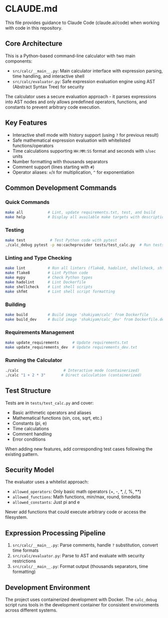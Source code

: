 # CLAUDE.md

This file provides guidance to Claude Code (claude.ai/code) when working with code in this repository.

## Core Architecture

This is a Python-based command-line calculator with two main components:

- `src/calc/__main__.py`: Main calculator interface with expression parsing, time handling, and interactive shell
- `src/calc/evaluator.py`: Safe expression evaluation engine using AST (Abstract Syntax Tree) for security

The calculator uses a secure evaluation approach - it parses expressions into AST nodes and only allows predefined operators, functions, and constants to prevent arbitrary code execution.

## Key Features

- Interactive shell mode with history support (using `?` for previous result)
- Safe mathematical expression evaluation with whitelisted functions/operators
- Time calculations supporting `HH:MM:SS` format and seconds with `s`/`sec` units
- Number formatting with thousands separators
- Comment support (lines starting with `#`)
- Operator aliases: `x`/`X` for multiplication, `^` for exponentiation

## Common Development Commands

### Quick Commands

```bash
make all           # Lint, update requirements.txt, test, and build
make help          # Display all available make targets with descriptions
```

### Testing

```bash
make test           # Test Python code with pytest
./calc_debug pytest -p no:cacheprovider tests/test_calc.py  # Run tests directly
```

### Linting and Type Checking

```bash
make lint          # Run all linters (flake8, hadolint, shellcheck, shfmt)
make flake8        # Lint Python code
make mypy          # Check Python types
make hadolint      # Lint Dockerfile
make shellcheck    # Lint shell scripts
make shfmt         # Lint shell script formatting
```

### Building

```bash
make build         # Build image 'shakiyam/calc' from Dockerfile
make build_dev     # Build image 'shakiyam/calc_dev' from Dockerfile.dev
```

### Requirements Management

```bash
make update_requirements      # Update requirements.txt
make update_requirements_dev  # Update requirements_dev.txt
```

### Running the Calculator

```bash
./calc                    # Interactive mode (containerized)
./calc "1 + 2 * 3"       # Direct calculation (containerized)
```

## Test Structure

Tests are in `tests/test_calc.py` and cover:

- Basic arithmetic operators and aliases
- Mathematical functions (sin, cos, sqrt, etc.)
- Constants (pi, e)
- Time calculations
- Comment handling
- Error conditions

When adding new features, add corresponding test cases following the existing pattern.

## Security Model

The evaluator uses a whitelist approach:

- `allowed_operators`: Only basic math operators (+, -, *, /, %, **)
- `allowed_functions`: Math functions, min/max, round, timedelta
- `allowed_constants`: Just pi and e

Never add functions that could execute arbitrary code or access the filesystem.

## Expression Processing Pipeline

1. `src/calc/__main__.py`: Parse comments, handle `?` substitution, convert time formats
2. `src/calc/evaluator.py`: Parse to AST and evaluate with security restrictions
3. `src/calc/__main__.py`: Format output (thousands separators, time formatting)

## Development Environment

The project uses containerized development with Docker. The `calc_debug` script runs tools in the development container for consistent environments across different systems.
